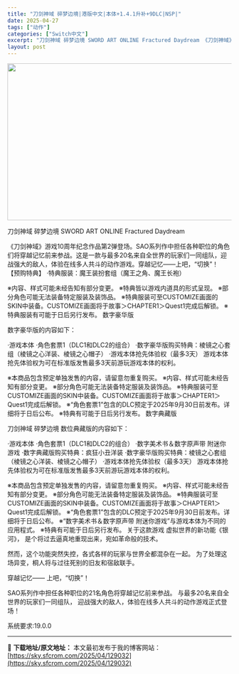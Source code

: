 ```yaml
---
title: "刀剑神域 碎梦边境|港版中文|本体+1.4.1升补+9DLC|NSP|"
date: 2025-04-27
tags: ["动作"]
categories: ["Switch中文"]
excerpt: "刀剑神域 碎梦边境 SWORD ART ONLINE Fractured Daydream 《刀剑神域》游戏10周年纪念作品第2弹登场。SAO系列作中担任各种职位的角色们将穿越记忆前来参战。这是一款与最多20名来自全世界的玩家们一同组队，迎战强大的敌人，体验在线多人共斗的动作游戏。穿越记忆——上吧，&hellip;"
layout: post
---
```


<img class="aligncenter size-full wp-image-129002" src="https://sky.sfcrom.com/wp-content/uploads/2025/04/2025042712484623.webp" alt="" width="616" height="353" />

刀剑神域 碎梦边境 SWORD ART ONLINE Fractured Daydream

《刀剑神域》游戏10周年纪念作品第2弹登场。SAO系列作中担任各种职位的角色们将穿越记忆前来参战。这是一款与最多20名来自全世界的玩家们一同组队，迎战强大的敌人，体验在线多人共斗的动作游戏。穿越记忆——上吧，“切换”！
【预购特典】
·特典服装：魔王装扮套组（魔王之角、魔王长袍）

※内容、样式可能未经告知有部分变更。
※特典皆以游戏内道具的形式呈现。
※部分角色可能无法装备特定服装及装饰品。
※特典服装可至CUSTOMIZE画面的SKIN中装备。CUSTOMIZE画面将于故事＞CHAPTER1＞Quest1完成后解锁。
※特典服装有可能于日后另行发布。
数字豪华版

数字豪华版的内容如下：

·游戏本体
·角色套票1（DLC1和DLC2的组合）
·数字豪华版购买特典：棱镜之心套组（棱镜之心洋装、棱镜之心帽子）
·游戏本体抢先体验权（最多3天）
游戏本体抢先体验权为可在标准版发售最多3天前游玩游戏本体的权利。

※本商品包含预定单独发售的内容，请留意勿重复购买。
※内容、样式可能未经告知有部分变更。
※部分角色可能无法装备特定服装及装饰品。
※特典服装可至CUSTOMIZE画面的SKIN中装备。CUSTOMIZE画面将于故事＞CHAPTER1＞Quest1完成后解锁。
※“角色套票1”包含的DLC预定于2025年9月30日前发布。详细将于日后公布。
※特典有可能于日后另行发布。
数字典藏版

刀剑神域 碎梦边境 数位典藏版的内容如下：

·游戏本体
·角色套票1（DLC1和DLC2的组合）
·数字美术书＆数字原声带 附迷你游戏
·数字典藏版购买特典：疯狂小丑洋装
·数字豪华版购买特典：棱镜之心套组（棱镜之心洋装、棱镜之心帽子）
·游戏本体抢先体验权（最多3天）
游戏本体抢先体验权为可在标准版发售最多3天前游玩游戏本体的权利。

※本商品包含预定单独发售的内容，请留意勿重复购买。
※内容、样式可能未经告知有部分变更。
※部分角色可能无法装备特定服装及装饰品。
※特典服装可至CUSTOMIZE画面的SKIN中装备。CUSTOMIZE画面将于故事＞CHAPTER1＞Quest1完成后解锁。
※“角色套票1”包含的DLC预定于2025年9月30日前发布。详细将于日后公布。
※“数字美术书＆数字原声带 附迷你游戏”与游戏本体为不同的应用程式。
※特典有可能于日后另行发布。
关于这款游戏
虚拟世界的新功能《银河》，
是个将过去逼真地重现出来，宛如革命般的技术。

然而，这个功能突然失控，各式各样的玩家与世界全都混杂在一起。
为了处理这场异变，桐人将与过往死别的旧友和宿敌联手。

穿越记忆——
上吧，“切换”！

SAO系列作中担任各种职位的21名角色将穿越记忆前来参战。
与最多20名来自全世界的玩家们一同组队，
迎战强大的敌人，体验在线多人共斗的动作游戏正式登场！

系统要求:19.0.0

---
📖 **下载地址/原文地址：** 本文最初发布于我的博客网站：[https://sky.sfcrom.com/2025/04/129032](https://sky.sfcrom.com/2025/04/129032)
